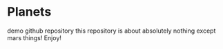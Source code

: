 # Planets
demo github repository
this repository is about absolutely nothing except mars things! Enjoy!
